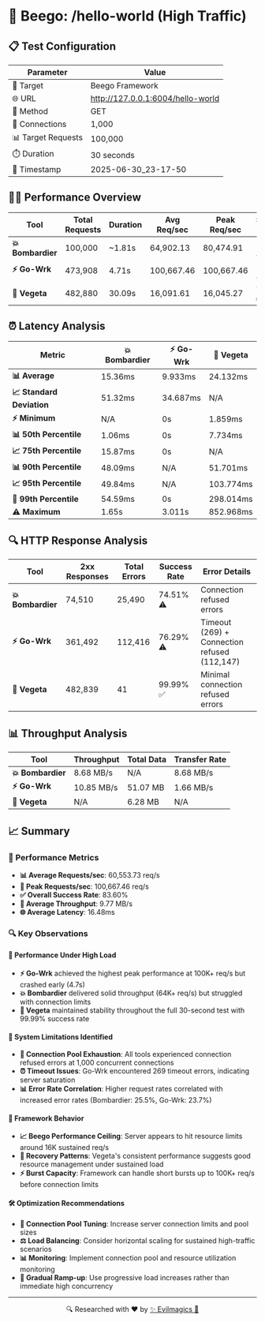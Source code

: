 # 🚀 Beego: /hello-world (High Traffic)

## 📋 Test Configuration
| Parameter | Value |
|-----------|-------|
| 🎯 Target | Beego Framework |
| 🌐 URL | http://127.0.0.1:6004/hello-world |
| 📡 Method | GET |
| 🔗 Connections | 1,000 |
| 📊 Target Requests | 100,000 |
| ⏱️ Duration | 30 seconds |
| 📅 Timestamp | 2025-06-30_23-17-50 |

## 🏃‍♂️ Performance Overview

| Tool | Total Requests | Duration | Avg Req/sec | Peak Req/sec | Success Rate |
|------|----------------|----------|-------------|--------------|--------------|
| **💥 Bombardier** | 100,000 | ~1.81s | 64,902.13 | 80,474.91 | 74.51% ⚠️ |
| **⚡ Go-Wrk** | 473,908 | 4.71s | 100,667.46 | 100,667.46 | 76.29% ⚠️ |
| **🌿 Vegeta** | 482,880 | 30.09s | 16,091.61 | 16,045.27 | 99.99% ✅ |

## ⏰ Latency Analysis

| Metric | 💥 Bombardier | ⚡ Go-Wrk | 🌿 Vegeta |
|--------|------------|---------|---------|
| **📊 Average** | 15.36ms | 9.933ms | 24.132ms |
| **📈 Standard Deviation** | 51.32ms | 34.687ms | N/A |
| **⚡ Minimum** | N/A | 0s | 1.859ms |
| **📊 50th Percentile** | 1.06ms | 0s | 7.734ms |
| **📈 75th Percentile** | 15.87ms | 0s | N/A |
| **📊 90th Percentile** | 48.09ms | N/A | 51.701ms |
| **📈 95th Percentile** | 49.84ms | N/A | 103.774ms |
| **🔺 99th Percentile** | 54.59ms | 0s | 298.014ms |
| **⚠️ Maximum** | 1.65s | 3.011s | 852.968ms |

## 🔍 HTTP Response Analysis

| Tool | 2xx Responses | Total Errors | Success Rate | Error Details |
|------|---------------|--------------|--------------|---------------|
| **💥 Bombardier** | 74,510 | 25,490 | 74.51% ⚠️ | Connection refused errors |
| **⚡ Go-Wrk** | 361,492 | 112,416 | 76.29% ⚠️ | Timeout (269) + Connection refused (112,147) |
| **🌿 Vegeta** | 482,839 | 41 | 99.99% ✅ | Minimal connection refused errors |

## 📊 Throughput Analysis

| Tool | Throughput | Total Data | Transfer Rate |
|------|------------|------------|---------------|
| **💥 Bombardier** | 8.68 MB/s | N/A | 8.68 MB/s |
| **⚡ Go-Wrk** | 10.85 MB/s | 51.07 MB | 1.66 MB/s |
| **🌿 Vegeta** | N/A | 6.28 MB | N/A |

## 📈 Summary

### 🎯 Performance Metrics
- **📊 Average Requests/sec**: 60,553.73 req/s
- **🚀 Peak Requests/sec**: 100,667.46 req/s
- **✅ Overall Success Rate**: 83.60%
- **💨 Average Throughput**: 9.77 MB/s
- **🌐 Average Latency**: 16.48ms

### 🔍 Key Observations

#### 🚦 Performance Under High Load
- **⚡ Go-Wrk** achieved the highest peak performance at 100K+ req/s but crashed early (4.7s)
- **💥 Bombardier** delivered solid throughput (64K+ req/s) but struggled with connection limits
- **🌿 Vegeta** maintained stability throughout the full 30-second test with 99.99% success rate

#### 🔧 System Limitations Identified
- **🚨 Connection Pool Exhaustion**: All tools experienced connection refused errors at 1,000 concurrent connections
- **⏰ Timeout Issues**: Go-Wrk encountered 269 timeout errors, indicating server saturation
- **📊 Error Rate Correlation**: Higher request rates correlated with increased error rates (Bombardier: 25.5%, Go-Wrk: 23.7%)

#### 🎯 Framework Behavior
- **📈 Beego Performance Ceiling**: Server appears to hit resource limits around 16K sustained req/s
- **🔄 Recovery Patterns**: Vegeta's consistent performance suggests good resource management under sustained load
- **⚡ Burst Capacity**: Framework can handle short bursts up to 100K+ req/s before connection limits

#### 🛠️ Optimization Recommendations
- **🔧 Connection Pool Tuning**: Increase server connection limits and pool sizes
- **⚖️ Load Balancing**: Consider horizontal scaling for sustained high-traffic scenarios
- **📊 Monitoring**: Implement connection pool and resource utilization monitoring
- **🚀 Gradual Ramp-up**: Use progressive load increases rather than immediate high concurrency

---
<div align="center">
🔍 Researched with ❤️ by <span><a href="https://github.com/evilmagics">✨ Evilmagics 🌟</a></span>
</div>